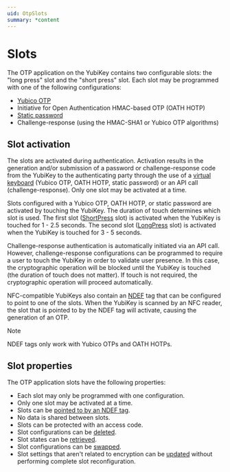 ```yaml
---
uid: OtpSlots
summary: *content
---
```


<!-- Copyright 2021 Yubico AB

Licensed under the Apache License, Version 2.0 (the "License");
you may not use this file except in compliance with the License.
You may obtain a copy of the License at

    http://www.apache.org/licenses/LICENSE-2.0

Unless required by applicable law or agreed to in writing, software
distributed under the License is distributed on an "AS IS" BASIS,
WITHOUT WARRANTIES OR CONDITIONS OF ANY KIND, either express or implied.
See the License for the specific language governing permissions and
limitations under the License. -->

# Slots

The OTP application on the YubiKey contains two configurable slots: the "long press" slot and the "short press" slot. Each slot may be programmed with one of the following configurations:

- [Yubico OTP](xref:OtpYubicoOtp)
- Initiative for Open Authentication HMAC-based OTP (OATH HOTP)
- [Static password](xref:OtpStaticPassword)
- Challenge-response (using the HMAC-SHA1 or Yubico OTP algorithms)

## Slot activation

The slots are activated during authentication. Activation results in the generation and/or submission of a password or challenge-response code from the YubiKey to the authenticating party through the use of a [virtual keyboard](xref:OtpHID) (Yubico OTP, OATH HOTP, static password) or an API call (challenge-response). Only one slot may be activated at a time.

Slots configured with a Yubico OTP, OATH HOTP, or static password are activated by touching the YubiKey. The duration of touch determines which slot is used. The first slot ([ShortPress](xref:Yubico.YubiKey.Otp.Slot.ShortPress) slot) is activated when the YubiKey is touched for 1 - 2.5 seconds. The second slot ([LongPress](xref:Yubico.YubiKey.Otp.Slot.LongPress) slot) is activated when the YubiKey is touched for 3 - 5 seconds.

Challenge-response authentication is automatically initiated via an API call. However, challenge-response configurations can be programmed to require a user to touch the YubiKey in order to validate user presence. In this case, the cryptographic operation will be blocked until the YubiKey is touched (the duration of touch does not matter). If touch is not required, the cryptographic operation will proceed automatically.

NFC-compatible YubiKeys also contain an [NDEF](xref:OtpNdef) tag that can be configured to point to one of the slots. When the YubiKey is scanned by an NFC reader, the slot that is pointed to by the NDEF tag will activate, causing the generation of an OTP.

> [!NOTE]
> NDEF tags only work with Yubico OTPs and OATH HOTPs.

## Slot properties

The OTP application slots have the following properties:

- Each slot may only be programmed with one configuration.
- Only one slot may be activated at a time.
- Slots can be [pointed to by an NDEF tag](xref:OtpConfigureNDEF).
- No data is shared between slots.
- Slots can be protected with an access code.
- Slot configurations can be [deleted](xref:OtpDeleteSlotConfig).
- Slot states can be [retrieved](xref:OtpRetrieveSlotStatus).
- Slot configurations can be [swapped](xref:OtpSwapSlot).
- Slot settings that aren't related to encryption can be [updated](xref:OtpUpdateSlot) without performing complete slot reconfiguration.
